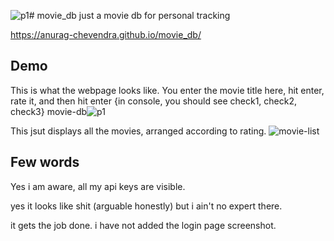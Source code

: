 ![p1](https://github.com/user-attachments/assets/d6db6555-9987-405f-939d-2db3ce57486b)# movie_db
 just a movie db for personal tracking
 
https://anurag-chevendra.github.io/movie_db/

## Demo
This is what the webpage looks like. You enter the movie title here, hit enter, rate it, and then hit enter {in console, you should see check1, check2, check3} 
movie-db![p1](https://github.com/user-attachments/assets/999a17de-c003-4f01-8428-a32720bb5db4)


This jsut displays all the movies, arranged according to rating.
![movie-list](https://github.com/user-attachments/assets/56abe2fc-5ec4-427e-b2d0-361a85eed3f6)

## Few words
Yes i am aware, all my api keys are visible. 

yes it looks like shit (arguable honestly) but i ain't no expert there. 

it gets the job done. 
i have not added the login page screenshot.
